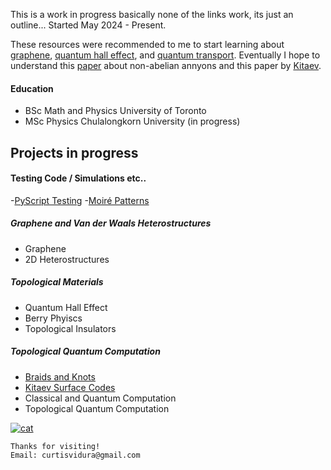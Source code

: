 This is a work in progress basically none of the links work, its just an outline...
Started May 2024 - Present.

These resources were recommended to me to start learning about [graphene](https://web.physics.ucsb.edu/~phys123B/w2015/pdf_CoursGraphene2008.pdf),
[quantum hall effect](https://arxiv.org/pdf/0909.1998), and [quantum transport](https://arxiv.org/pdf/cond-mat/0412664). Eventually I hope to understand 
this [paper](https://arxiv.org/pdf/0707.1889) about non-abelian annyons and this paper by [Kitaev](https://arxiv.org/pdf/quant-ph/9707021).

#### Education
*   BSc Math and Physics University of Toronto
*   MSc Physics Chulalongkorn University (in progress)

## Projects in progress


#### Testing Code / Simulations etc.. 
-[PyScript Testing](./PyScriptTest.html)
-[Moiré Patterns](./Moire.html)

##### Graphene and Van der Waals Heterostructures
- Graphene
- 2D Heterostructures 

##### Topological Materials
- Quantum Hall Effect
- Berry Phyiscs
- Topological Insulators

##### Topological Quantum Computation

- [Braids and Knots](./Knots.html)
- [Kitaev Surface Codes](./Toric.html)
- Classical and Quantum Computation
- Topological Quantum Computation

[<img src="/figures/film/thailand/000030310027.jpg" alt="cat" >](https://curtisvidura.github.io/gallery)


```
Thanks for visiting!
Email: curtisvidura@gmail.com
```